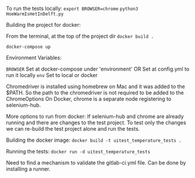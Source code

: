 To run the tests locally:
`export BROWSER=chrome`
`python3 HoeWarmIsHetInDelft.py`

Building the project for docker:

From the terminal, at the top of the project dir
`docker build .`

`docker-compose up`

Environment Variables:

`BROWSER`
Set at docker-compose under 'environment'
OR 
Set at config.yml to run it locally
`env`
Set to local or docker

Chromedriver is installed using homebrew on Mac and it was added to the $PATH.
So the path to the chromedriver is not required to be added to the ChromeOptions
On Docker, chrome is a separate node registering to selenium-hub.

More options to run from docker:
If selenium-hub and chrome are already running and there are changes to the test project.
To test only the changes we can re-build the test project alone and run the tests.

Building the docker image:
`docker build -t uitest_temperature_tests .`

Running the tests:
`docker run -d uitest_temperature_tests`

Need to find a mechanism to validate the gitlab-ci.yml file.
Can be done by installing a runner.
